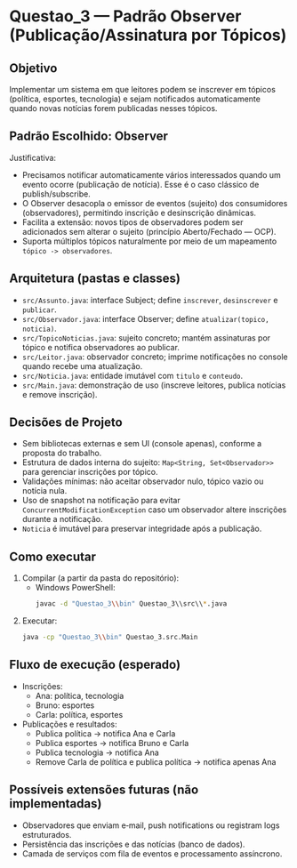 # Questao_3 — Padrão Observer (Publicação/Assinatura por Tópicos)

## Objetivo
Implementar um sistema em que leitores podem se inscrever em tópicos (política, esportes, tecnologia) e sejam notificados automaticamente quando novas notícias forem publicadas nesses tópicos.

## Padrão Escolhido: Observer
Justificativa:
- Precisamos notificar automaticamente vários interessados quando um evento ocorre (publicação de notícia). Esse é o caso clássico de publish/subscribe.
- O Observer desacopla o emissor de eventos (sujeito) dos consumidores (observadores), permitindo inscrição e desinscrição dinâmicas.
- Facilita a extensão: novos tipos de observadores podem ser adicionados sem alterar o sujeito (princípio Aberto/Fechado — OCP).
- Suporta múltiplos tópicos naturalmente por meio de um mapeamento `tópico -> observadores`.

## Arquitetura (pastas e classes)
- `src/Assunto.java`: interface Subject; define `inscrever`, `desinscrever` e `publicar`.
- `src/Observador.java`: interface Observer; define `atualizar(topico, noticia)`.
- `src/TopicoNoticias.java`: sujeito concreto; mantém assinaturas por tópico e notifica observadores ao publicar.
- `src/Leitor.java`: observador concreto; imprime notificações no console quando recebe uma atualização.
- `src/Noticia.java`: entidade imutável com `titulo` e `conteudo`.
- `src/Main.java`: demonstração de uso (inscreve leitores, publica notícias e remove inscrição).

## Decisões de Projeto
- Sem bibliotecas externas e sem UI (console apenas), conforme a proposta do trabalho.
- Estrutura de dados interna do sujeito: `Map<String, Set<Observador>>` para gerenciar inscrições por tópico.
- Validações mínimas: não aceitar observador nulo, tópico vazio ou notícia nula.
- Uso de snapshot na notificação para evitar `ConcurrentModificationException` caso um observador altere inscrições durante a notificação.
- `Noticia` é imutável para preservar integridade após a publicação.

## Como executar
1. Compilar (a partir da pasta do repositório):
   - Windows PowerShell:
     ```bash
     javac -d "Questao_3\\bin" Questao_3\\src\\*.java
     ```
2. Executar:
   ```bash
   java -cp "Questao_3\\bin" Questao_3.src.Main
   ```

## Fluxo de execução (esperado)
- Inscrições:
  - Ana: política, tecnologia
  - Bruno: esportes
  - Carla: política, esportes
- Publicações e resultados:
  - Publica política → notifica Ana e Carla
  - Publica esportes → notifica Bruno e Carla
  - Publica tecnologia → notifica Ana
  - Remove Carla de política e publica política → notifica apenas Ana

## Possíveis extensões futuras (não implementadas)
- Observadores que enviam e‑mail, push notifications ou registram logs estruturados.
- Persistência das inscrições e das notícias (banco de dados).
- Camada de serviços com fila de eventos e processamento assíncrono.


